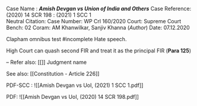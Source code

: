 Case Name : ***Amish Devgan vs Union of India and Others***
Case Reference: (2020) 14 SCR 198 : (2021) 1 SCC 1  
Neutral Citation:
Case Number: WP Crl 160/2020
Court: Supreme Court
Bench: 02
Coram: AM Khanwilkar, Sanjiv Khanna (*Author*)
Date: 07.12.2020

Clapham omnibus test #incomplete 
Hate speech.

High Court can quash second FIR and treat it as the principal FIR (**Para 125**)

–
Refer also:
[[]]
Judgment name

See also:
[[Constitution - Article 226]] 

PDF-SCC : 
![[Amish Devgan vs UoI, (2021) 1 SCC 1.pdf]]

PDF:
![[Amish Devgan vs UoI, (2020) 14 SCR 198.pdf]]